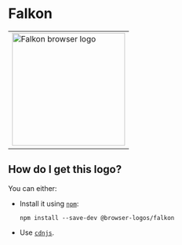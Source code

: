 # Falkon

<table>
    <tr height=240>
        <td>
            <a href="https://github.com/alrra/browser-logos/tree/f6ac41c9eed404e793b3659fea4c6443f9549eb0/src/falkon">
                <img width=230 src="https://raw.githubusercontent.com/alrra/browser-logos/f6ac41c9eed404e793b3659fea4c6443f9549eb0/src/falkon/falkon_512x512.png" alt="Falkon browser logo">
            </a>
        </td>
    </tr>
</table>

## How do I get this logo?

You can either:

* Install it using [`npm`][npm]:

  `npm install --save-dev @browser-logos/falkon`

* Use [`cdnjs`][cdnjs].

<!-- Link labels: -->

[cdnjs]: https://cdnjs.com/libraries/browser-logos
[npm]: https://www.npmjs.com/
